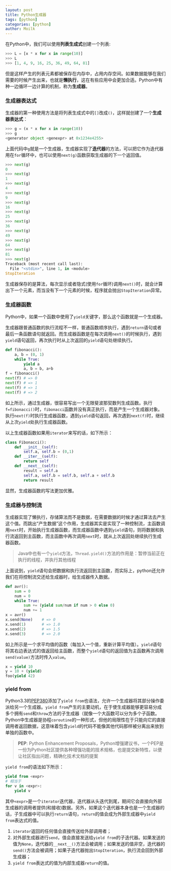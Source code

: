 ```yaml
---
layout: post  
title: Python生成器  
tags: [python]  
categories: [python]  
author: Moilk  
---
```


在Python中，我们可以使用**列表生成式**创建一个列表:

```python
>>> L = [x * x for x in range(10)]
>>> L
>>> [1, 4, 9, 16, 25, 36, 49, 64, 81]
```

但是这样产生的列表元素都被保存在内存中，占用内存空间。如果数据能够在我们需要的时候产生出来，也就是**懒执行**，这在有些应用中会更加合适。Python中有种一边循环一边计算的机制，称为**生成器**。

### 生成器表达式

生成器的第一种使用方法是将列表生成式中的`[]`改成`()`，这样就创建了一个**生成器表达式**：

```python
>>> g = (x * x for x in range(10))
>>> g
<generator object <genexpr> at 0x1234e4255>
```

上面代码中`g`就是一个生成器，生成器实现了**迭代器**的方法，可以把它作为迭代器用在`for`循环中，也可以使用`next(g)`函数获取生成器的下一个返回值。

```python
>>> next(g)
0
>>> next(g)
1
>>> next(g)
4
>>> next(g)
9
>>> next(g)
16
>>> next(g)
25
>>> next(g)
36
>>> next(g)
49
>>> next(g)
64
>>> next(g)
81
>>> next(g)
Traceback (most recent call last):
  File "<stdin>", line 1, in <module>
StopIteration
```

生成器保存的是算法，每次显示或者隐式(使用`for`循环)调用`next()`时，就会计算出下一个元素，而当没有下一个元素的时候，程序就会抛出`StopIteration`异常。

### 生成器函数

Python中，如果一个函数中使用了`yield`关键字，那么这个函数就是一个生成器。

生成器跟普通函数的执行流程不一样，普通函数顺序执行，遇到`return`语句或者最后一条函数语句就返回。而生成器函数是在每次调用`next()`的时候执行，遇到`yield`语句返回，再次执行时从上次返回的`yield`语句处继续执行。

```python
def fibonacci():
    a, b = (0, 1)
    while True:
        yield a
        a, b = b, a+b
f = fibonacci()
next(f)	# => 0
next(f)	# => 1
next(f)	# => 1
next(f)	# => 2
```

如上所示，通过生成器，很容易写出一个无限斐波那契数列生成函数。执行`f=fibonacci()`时，`fibonacci`函数并没有真正执行，而是产生一个生成器对象。执行`next(f)`时执行生成器函数，遇到`yield`语句返回，再次遇到`next(f)`时，继续从上次`yield`处执行生成器函数。

以上生成器函数如果用`iterator`来写的话，如下所示：

```python
class Fibonacci():
    def __init__(self):
        self.a, self.b = (0,1)
    def __iter__(self):
        return self
    def __next__(self):
        result = self.a
        self.a, self.b = self.b, self.a + self.b
        return result
```

显然，生成器函数的写法更加优雅。

### 生成器与控制流

生成器实现了懒执行，存储算法而不是数据，在需要数据的时候才通过算法去产生这个值。而跳出“产生数据”这个作用，生成器其实是实现了一种控制流，主函数调用`next`时，开始执行生成器函数，而生成器函数中遇到`yield`语句，则将数据和执行流返回到主函数，而主函数中再次调用`next`时，就从上次返回处继续执行生成器函数。

> Java中也有一个`yield`方法，`Thread.yield()`方法的作用是：暂停当前正在执行的线程，并执行其他线程

上面说到，`yield`语句会把数据和执行流返回到主函数，而实际上，python还允许我们在将控制流交还给生成器时，给生成器传入数据。

```python
def avr():
    sum = 0
    num = 0
    while True:
        sum += (yield sum/num if num > 0 else 0)
        num += 1
x = avr()
x.send(None)	# => 0
x.send(1)		# => 1.0
x.send(2)		# => 1.5
x.send(3)		# => 2.0
```

如上所示是一个求平均值的函数（每加入一个值，重新计算平均值）。`yield`语句将其右边表达式的值返回给主函数，而整个`yield`语句的返回值为主函数再次调用`send(value)`方法时传入`value`。

```python
x = yield 10
y = 10 + (yield)
foo(yield 42)
```

### yield from

Python3.3的[PEP380](https://www.python.org/dev/peps/pep-0380/)添加了`yield from`也语法，允许一个生成器将其部分操作委派给另一个生成器。`yield from`产生的主要动机，在于使生成器能够更容易分成多个拥有`send`和`throw`方法的子生成器（就像一个大函数可以分为多个子函数。Python中生成器是协程`coroutine`的一种形式，但他的局限性在于只能向它的直接调用者返回数据，这意味着包含`yield`的代码不能像其他代码那样被分离出来放到单独的函数中。

> **PEP**: Python Enhancement Proposals，Python增强建议书，一个PEP是一份为Python社区提供各种增强功能的技术规格，也是提交新特性，以便让社区指出问题，精确化技术文档的提案

`yield from`的语法如下所示：

```python
yield from <expr>
# 相当于
for v in <expr>:
    yield v
```

其中`<expr>`是一个`iterator`迭代器，迭代器从头迭代到尾，期间它会直接向外部生成器的调用者提供(和接收)数据。另外，如果这个迭代器本身也是一个生成器的话，子生成器中可以执行`return`语句，`return`的值会成为外部生成器中`yield from`表达式的值。

1. `iterator`返回的任何值会直接传送给外部调用者；
2. 对外部生成器进行`send`，值会直接发送给`yield from`的子迭代器。如果发送的值为`None`，迭代器的`__next__()`方法会被调用；如果发送的值非空，迭代器的`send()`方法会被调用；如果子迭代器抛出`StopIteration`，执行流会回到外部生成器；
3. `yield from`表达式的值为内部生成器`return`的值。

